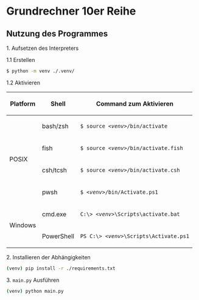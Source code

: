 # Grundrechner 10er Reihe

## Nutzung des Programmes

1\. Aufsetzen des Interpreters

1\.1 Erstellen

```bash
$ python -m venv ./.venv/
```

1\.2 Aktivieren

<table class="docutils align-default">
<thead>
<tr class="row-odd"><th class="head"><p>Platform</p></th>
<th class="head"><p>Shell</p></th>
<th class="head"><p>Command zum Aktivieren</p></th>
</tr>
</thead>
<tbody>
<tr class="row-even"><td rowspan="4"><p>POSIX</p></td>
<td><p>bash/zsh</p></td>
<td><p><code class="samp docutils literal notranslate"><span class="pre">$</span> <span class="pre">source</span> <em><span class="pre">&lt;venv&gt;</span></em><span class="pre">/bin/activate</span></code></p></td>
</tr>
<tr class="row-odd"><td><p>fish</p></td>
<td><p><code class="samp docutils literal notranslate"><span class="pre">$</span> <span class="pre">source</span> <em><span class="pre">&lt;venv&gt;</span></em><span class="pre">/bin/activate.fish</span></code></p></td>
</tr>
<tr class="row-even"><td><p>csh/tcsh</p></td>
<td><p><code class="samp docutils literal notranslate"><span class="pre">$</span> <span class="pre">source</span> <em><span class="pre">&lt;venv&gt;</span></em><span class="pre">/bin/activate.csh</span></code></p></td>
</tr>
<tr class="row-odd"><td><p>pwsh</p></td>
<td><p><code class="samp docutils literal notranslate"><span class="pre">$</span> <em><span class="pre">&lt;venv&gt;</span></em><span class="pre">/bin/Activate.ps1</span></code></p></td>
</tr>
<tr class="row-even"><td rowspan="2"><p>Windows</p></td>
<td><p>cmd.exe</p></td>
<td><p><code class="samp docutils literal notranslate"><span class="pre">C:\&gt;</span> <em><span class="pre">&lt;venv&gt;</span></em><span class="pre">\Scripts\activate.bat</span></code></p></td>
</tr>
<tr class="row-odd"><td><p>PowerShell</p></td>
<td><p><code class="samp docutils literal notranslate"><span class="pre">PS</span> <span class="pre">C:\&gt;</span> <em><span class="pre">&lt;venv&gt;</span></em><span class="pre">\Scripts\Activate.ps1</span></code></p></td>
</tr>
</tbody>
</table>

2\. Installieren der Abh&auml;ngigkeiten

```bash
(venv) pip install -r ./requirements.txt
```

3\. `main.py` Ausf&uuml;hren
```bash
(venv) python main.py 
```